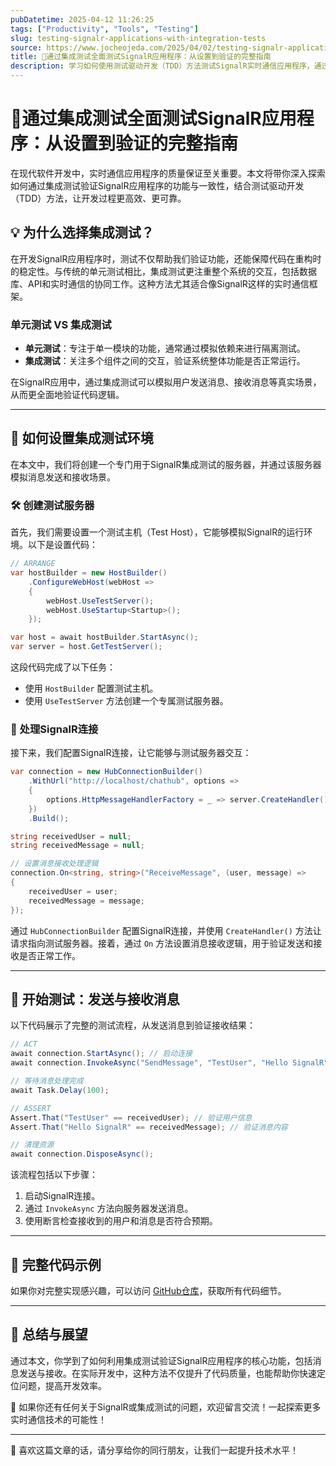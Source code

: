 ```yaml
---
pubDatetime: 2025-04-12 11:26:25
tags: ["Productivity", "Tools", "Testing"]
slug: testing-signalr-applications-with-integration-tests
source: https://www.jocheojeda.com/2025/04/02/testing-signalr-applications-with-integration-tests/
title: 🚀通过集成测试全面测试SignalR应用程序：从设置到验证的完整指南
description: 学习如何使用测试驱动开发（TDD）方法测试SignalR实时通信应用程序，通过集成测试确保代码质量与功能一致性。文章包含详细的代码示例和实际操作步骤，助力开发人员高效测试与优化SignalR应用。
---
```


# 🚀通过集成测试全面测试SignalR应用程序：从设置到验证的完整指南

在现代软件开发中，实时通信应用程序的质量保证至关重要。本文将带你深入探索如何通过集成测试验证SignalR应用程序的功能与一致性，结合测试驱动开发（TDD）方法，让开发过程更高效、更可靠。

## 💡 为什么选择集成测试？

在开发SignalR应用程序时，测试不仅帮助我们验证功能，还能保障代码在重构时的稳定性。与传统的单元测试相比，集成测试更注重整个系统的交互，包括数据库、API和实时通信的协同工作。这种方法尤其适合像SignalR这样的实时通信框架。

### 单元测试 VS 集成测试

- **单元测试**：专注于单一模块的功能，通常通过模拟依赖来进行隔离测试。
- **集成测试**：关注多个组件之间的交互，验证系统整体功能是否正常运行。

在SignalR应用中，通过集成测试可以模拟用户发送消息、接收消息等真实场景，从而更全面地验证代码逻辑。

---

## 🔧 如何设置集成测试环境

在本文中，我们将创建一个专门用于SignalR集成测试的服务器，并通过该服务器模拟消息发送和接收场景。

### 🛠️ 创建测试服务器

首先，我们需要设置一个测试主机（Test Host），它能够模拟SignalR的运行环境。以下是设置代码：

```csharp
// ARRANGE
var hostBuilder = new HostBuilder()
    .ConfigureWebHost(webHost =>
    {
        webHost.UseTestServer();
        webHost.UseStartup<Startup>();
    });

var host = await hostBuilder.StartAsync();
var server = host.GetTestServer();
```

这段代码完成了以下任务：

- 使用 `HostBuilder` 配置测试主机。
- 使用 `UseTestServer` 方法创建一个专属测试服务器。

### 🤝 处理SignalR连接

接下来，我们配置SignalR连接，让它能够与测试服务器交互：

```csharp
var connection = new HubConnectionBuilder()
    .WithUrl("http://localhost/chathub", options =>
    {
        options.HttpMessageHandlerFactory = _ => server.CreateHandler();
    })
    .Build();

string receivedUser = null;
string receivedMessage = null;

// 设置消息接收处理逻辑
connection.On<string, string>("ReceiveMessage", (user, message) =>
{
    receivedUser = user;
    receivedMessage = message;
});
```

通过 `HubConnectionBuilder` 配置SignalR连接，并使用 `CreateHandler()` 方法让请求指向测试服务器。接着，通过 `On` 方法设置消息接收逻辑，用于验证发送和接收是否正常工作。

---

## 🚀 开始测试：发送与接收消息

以下代码展示了完整的测试流程，从发送消息到验证接收结果：

```csharp
// ACT
await connection.StartAsync(); // 启动连接
await connection.InvokeAsync("SendMessage", "TestUser", "Hello SignalR"); // 发送消息

// 等待消息处理完成
await Task.Delay(100);

// ASSERT
Assert.That("TestUser" == receivedUser); // 验证用户信息
Assert.That("Hello SignalR" == receivedMessage); // 验证消息内容

// 清理资源
await connection.DisposeAsync();
```

该流程包括以下步骤：

1. 启动SignalR连接。
2. 通过 `InvokeAsync` 方法向服务器发送消息。
3. 使用断言检查接收到的用户和消息是否符合预期。

---

## 🔗 完整代码示例

如果你对完整实现感兴趣，可以访问 [GitHub仓库](https://github.com/egarim/TestingSignalR/blob/master/UnitTest1.cs)，获取所有代码细节。

---

## 🌟 总结与展望

通过本文，你学到了如何利用集成测试验证SignalR应用程序的核心功能，包括消息发送与接收。在实际开发中，这种方法不仅提升了代码质量，也能帮助你快速定位问题，提高开发效率。

💬 如果你还有任何关于SignalR或集成测试的问题，欢迎留言交流！一起探索更多实时通信技术的可能性！

---

👏 喜欢这篇文章的话，请分享给你的同行朋友，让我们一起提升技术水平！
